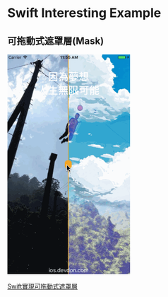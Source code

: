 # Swift Interesting Example

## 可拖動式遮罩層(Mask)
![mask](resource/ScrollableImageMask.gif)

[Swift實現可拖動式遮罩層](https://ios.devdon.com/archives/483)

